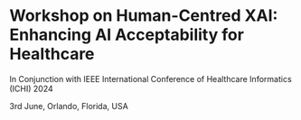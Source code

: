 <h1><b>Workshop on Human-Centred XAI: Enhancing AI Acceptability for Healthcare</b></h1>

In Conjunction with IEEE International Conference of Healthcare Informatics (ICHI) 2024

3rd June, Orlando, Florida, USA
